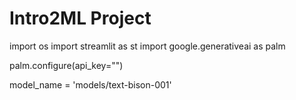 # Intro2ML Project

import os
import streamlit as st
import google.generativeai as palm

palm.configure(api_key="<Your API Key>")

model_name = 'models/text-bison-001'
